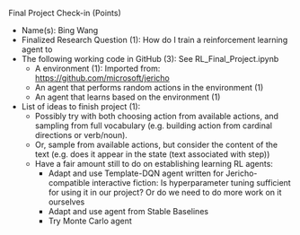 Final Project Check-in  (Points)

- Name(s): Bing Wang
- Finalized Research Question (1): How do I train a reinforcement learning agent to 
- The following working code in GitHub (3): See RL_Final_Project.ipynb
    - A environment (1): Imported from: https://github.com/microsoft/jericho
    - An agent that performs random actions in the environment (1)
    - An agent that learns based on the environment (1)
- List of ideas to finish project (1): 
    - Possibly try with both choosing action from available actions, and sampling from full vocabulary (e.g. building action from cardinal directions or verb/noun). 
    - Or, sample from available actions, but consider the content of the text (e.g. does it appear in the state (text associated with step))
    - Have a fair amount still to do on establishing learning RL agents:
        - Adapt and use Template-DQN agent written for Jericho-compatible interactive fiction: Is hyperparameter tuning sufficient for using it in our project? Or do we need to do more work on it ourselves
        - Adapt and use agent from Stable Baselines
        - Try Monte Carlo agent
    
